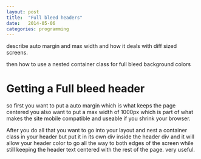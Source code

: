 ```yaml
---
layout: post
title:  "Full bleed headers"
date:   2014-05-06
categories: programming
---
```


describe auto margin and max width and how it deals with diff sized screens.

then how to use a nested container class for full bleed background colors

# Getting a Full bleed header

so first you want to put a auto margin which is what keeps the page centered you also want to put a max width of 1000px which is part of what makes the site mobile compatible and useable if you shrink your browser.

After you do all that you want to go into your layout and nest a container class in your header but put it in its own div inside the header div and it will allow your header color to go all the way to both edges of the screen while still keeping the header text centered with the rest of the page. very useful.